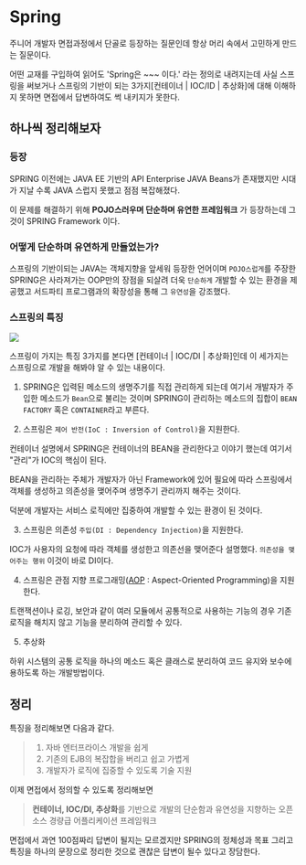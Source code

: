 # Spring
주니어 개발자 면접과정에서 단골로 등장하는 질문인데 항상 머리 속에서 고민하게 만드는 질문이다.

어떤 교재를 구입하여 읽어도 'Spring은 ~~~ 이다.' 라는 정의로 내려지는데 사실 스프링을 써보거나 
스프링의 기반이 되는 3가지[컨테이너 | IOC/ID | 추상화]에 대해 이해하지 못하면 면접에서 답변하여도 썩 내키지가 못한다.

## 하나씩 정리해보자
### 등장
SPRING  이전에는 JAVA EE 기반의 API Enterprise JAVA Beans가 존재했지만
시대가 지날 수록 JAVA 스럽지 못했고 점점 복잡해졌다.

이 문제를 해결하기 위해 **POJO스러우며 단순하며 유연한 프레임워크** 가 등장하는데 그것이 SPRING Framework 이다.

### 어떻게 단순하며 유연하게 만들었는가?
스프링의 기반이되는 JAVA는 객체지향을 앞세워 등장한 언어이며 
`POJO스럽게`를 주장한 SPRING은 사라져가는 OOP만의 장점을 되살려 더욱 `단순하게` 개발할 수 있는 환경을 제공했고 서드파티 프로그램과의 확장성을 통해 그 `유연성`을 강조했다.

### 스프링의 특징
![](https://velog.velcdn.com/images%2Fmatcha_%2Fpost%2F07d61c7f-c038-4e8e-9c90-e95f97f27779%2Fimage.png)

스프링이 가지는 특징 3가지를 본다면 [컨테이너 | IOC/DI | 추상화]인데 이 세가지는 스프링으로 개발을 해봐야 알 수 있는 내용이다.

1) SPRING은 입력된 메소드의 생명주기를 직접 관리하게 되는데 여기서 개발자가 주입한 메소드가 `Bean`으로 불리는 것이며 
SPRING이 관리하는 메소드의 집합이 `BEAN FACTORY` 혹은 `CONTAINER`라고 부른다.

2) 스프링은 `제어 반전(IoC : Inversion of Control)`을 지원한다.

컨테이너 설명에서 SPRING은 컨테이너의 BEAN을 관리한다고 이야기 했는데 여기서 "관리"가 IOC의 핵심이 된다.

BEAN을 관리하는 주체가 개발자가 아닌 Framework에 있어 필요에 따라 스프링에서 객체를 생성하고 의존성을 맺어주며 생명주기 관리까지 해주는 것이다.

덕분에 개발자는 서비스 로직에만 집중하여 개발할 수 있는 환경이 된 것이다.

3) 스프링은 의존성 `주입(DI : Dependency Injection)`을 지원한다. 

IOC가 사용자의 요청에 따라 객체를 생성한고 의존선을 맺어준다 설명했다.
`의존성을 맺어주는 행위` 이것이 바로 DI이다.

4) 스프링은 관점 지향 프로그래밍([AOP](./관점지향프로그래밍) : Aspect-Oriented Programming)을 지원한다. 

트랜잭션이나 로깅, 보안과 같이 여러 모듈에서 공통적으로 사용하는 기능의 경우
기존 로직을 해치지 않고 기능을 분리하여 관리할 수 있다.

5) 추상화

하위 시스템의 공통 로직을 하나의 메소드 혹은 클래스로 분리하여 
코드 유지와 보수에 용하도록 하는 개발방법이다.

## 정리
특징을 정리해보면 다음과 같다.
> 1. 자바 엔터프라이스 개발을 쉽게
> 2. 기존의 EJB의 복잡합을 버리고 쉽고 가볍게
> 3. 개발자가 로직에 집중할 수 있도록 기술 지원

이제 면접에서 정의할 수 있도록 정리해보면
>  **컨테이너, IOC/DI, 추상화**를 기반으로 개발의 단순함과 유연성을 지향하는 오픈소스 경량급 어플리케이션 프레임워크


면접에서 과연 100점짜리 답변이 될지는 모르겠지만 
SPRING의 정체성과 목표 그리고 특징을 하나의 문장으로 정리한 것으로 괜찮은 답변이 될수 있다고 장담한다.

